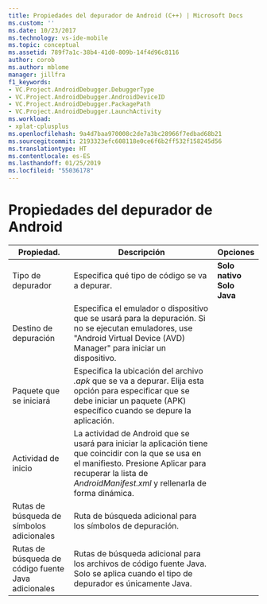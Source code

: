 ```yaml
---
title: Propiedades del depurador de Android (C++) | Microsoft Docs
ms.custom: ''
ms.date: 10/23/2017
ms.technology: vs-ide-mobile
ms.topic: conceptual
ms.assetid: 789f7a1c-38b4-41d0-809b-14f4d96c8116
author: corob
ms.author: mblome
manager: jillfra
f1_keywords:
- VC.Project.AndroidDebugger.DebuggerType
- VC.Project.AndroidDebugger.AndroidDeviceID
- VC.Project.AndroidDebugger.PackagePath
- VC.Project.AndroidDebugger.LaunchActivity
ms.workload:
- xplat-cplusplus
ms.openlocfilehash: 9a4d7baa970008c2de7a3bc28966f7edbad68b21
ms.sourcegitcommit: 2193323efc608118e0ce6f6b2ff532f158245d56
ms.translationtype: HT
ms.contentlocale: es-ES
ms.lasthandoff: 01/25/2019
ms.locfileid: "55036178"
---
```

# <a name="android-debugger-properties"></a>Propiedades del depurador de Android

Propiedad. | Descripción | Opciones
--- | ---| ---
Tipo de depurador | Especifica qué tipo de código se va a depurar. | **Solo nativo**<br>**Solo Java**<br>
Destino de depuración | Especifica el emulador o dispositivo que se usará para la depuración. Si no se ejecutan emuladores, use "Android Virtual Device (AVD) Manager" para iniciar un dispositivo.
Paquete que se iniciará | Especifica la ubicación del archivo *.apk* que se va a depurar. Elija esta opción para especificar que se debe iniciar un paquete (APK) específico cuando se depure la aplicación.
Actividad de inicio | La actividad de Android que se usará para iniciar la aplicación tiene que coincidir con la que se usa en el manifiesto. Presione Aplicar para recuperar la lista de *AndroidManifest.xml* y rellenarla de forma dinámica.
Rutas de búsqueda de símbolos adicionales | Ruta de búsqueda adicional para los símbolos de depuración.
Rutas de búsqueda de código fuente Java adicionales | Rutas de búsqueda adicional para los archivos de código fuente Java. Solo se aplica cuando el tipo de depurador es únicamente Java.
